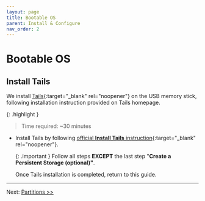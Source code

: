 ```yaml
---
layout: page
title: Bootable OS
parent: Install & Configure
nav_order: 2
---
```


# Bootable OS

## Install Tails

We install [Tails](https://tails.boum.org){:target="_blank" rel="noopener"} on the USB memory stick, following installation instruction provided on Tails homepage.

{: .highlight }
> Time required: ~30 minutes


* Install Tails by following [official **Install Tails** instruction](https://tails.boum.org/install/index.en.html){:target="_blank" rel="noopener"}.


  {: .important }
  Follow all steps **EXCEPT** the last step "**Create a Persistent Storage (optional)"**.

  Once Tails installation is completed, return to this guide.

---
Next: [Partitions >>](partitions.html) 